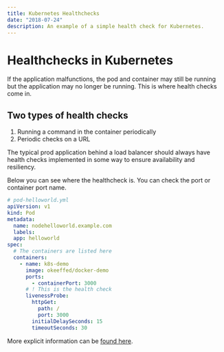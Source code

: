 ```yaml
---
title: Kubernetes Healthchecks
date: "2018-07-24"
description: An example of a simple health check for Kubernetes.
---
```


# Healthchecks in Kubernetes

If the application malfunctions, the pod and container may still be running but the application may no longer be running. This is where health checks come in.

## Two types of health checks

1.  Running a command in the container periodically
2.  Periodic checks on a URL

The typical prod application behind a load balancer should always have health checks implemented in some way to ensure availability and resiliency.

Below you can see where the healthcheck is. You can check the port or container port name.

```yaml
# pod-helloworld.yml
apiVersion: v1
kind: Pod
metadata:
  name: nodehelloworld.example.com
  labels:
  app: helloworld
spec:
  # The containers are listed here
  containers:
    - name: k8s-demo
      image: okeeffed/docker-demo
      ports:
        - containerPort: 3000
      # ! This is the health check
      livenessProbe:
        httpGet:
          path: /
          port: 3000
        initialDelaySeconds: 15
        timeoutSeconds: 30
```

More explicit information can be [found here](https://kubernetes.io/docs/tasks/configure-pod-container/configure-liveness-readiness-probes/).
